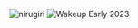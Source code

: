 ![nirugiri](https://img.shields.io/static/v1?label=nirugiri&message=1294870&color=ff69b4)
![Wakeup Early 2023](https://img.shields.io/badge/Wakeup_Early_2023-7/8-blue)
